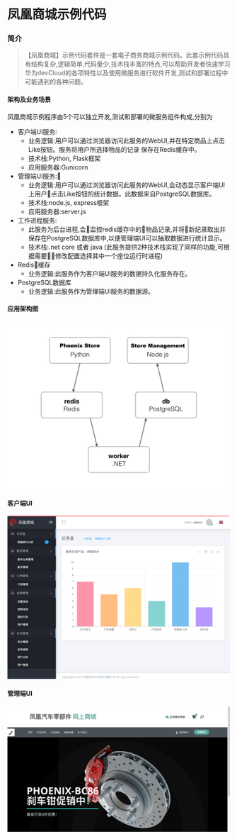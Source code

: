 凤凰商城示例代码
=========

### 简介

> 【凤凰商城】示例代码套件是一套电子商务商城示例代码。此套示例代码具有结构复杂,逻辑简单,代码量少,技术栈丰富的特点,可以帮助开发者快速学习华为devCloud的各项特性以及使用微服务进行软件开发,测试和部署过程中可能遇到的各种问题。

#### 架构及业务场景

凤凰商城示例程序由5个可以独立开发,测试和部署的微服务组件构成,分别为

* 客户端UI服务:
  * 业务逻辑:用户可以通过浏览器访问此服务的WebUI,并在特定商品上点击Like按钮。服务将用户所选择物品的记录 保存在Redis缓存中。
  * 技术栈:Python, Flask框架
  * 应用服务器:Gunicorn
* 管理端UI服务:
  * 业务逻辑:用户可以通过浏览器访问此服务的WebUI,会动态显示客户端UI上用户点击Like按钮的统计数据。此数据来自PostgreSQL数据库。
  * 技术栈:node.js, express框架
  * 应用服务器:server.js
* 工作进程服务:
  * 此服务为后台进程,会监控redis缓存中的物品记录,并将新纪录取出并保存在PostgreSQL数据库中,以便管理端UI可以抽取数据进行统计显示。
  * 技术栈:.net core 或者 java (此服务提供2种技术栈实现了同样的功能,可根据需要修改配置选择其中一个座位运行时进程)  
* Redis缓存
  * 业务逻辑:此服务作为客户端UI服务的数据持久化服务存在。
* PostgreSQL数据库
  * 业务逻辑:此服务作为管理端UI服务的数据源。


#### 应用架构图

![Architecture diagram](./images/architecture.png)

#### 客户端UI

![Architecture diagram](./images/ui01.png)

#### 管理端UI

![Architecture diagram](./images/ui02.png)


